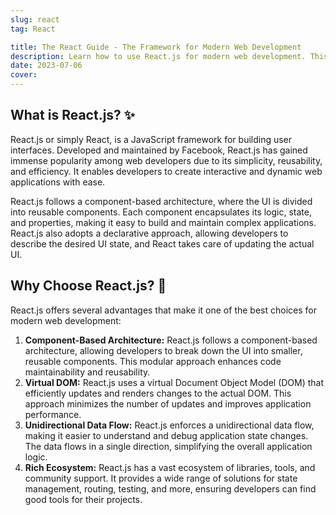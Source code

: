 ```yaml
---
slug: react
tag: React

title: The React Guide - The Framework for Modern Web Development
description: Learn how to use React.js for modern web development. This comprehensive guide covers fundamentals, best practices,  and tips to build efficient web apps.
date: 2023-07-06
cover:
---
```



## What is React.js? ✨

React.js or simply React, is a JavaScript framework for building user interfaces. Developed and maintained by Facebook, React.js has gained immense popularity among web developers due to its simplicity, reusability, and efficiency. It enables developers to create interactive and dynamic web applications with ease.

React.js follows a component-based architecture, where the UI is divided into reusable components. Each component encapsulates its logic, state, and properties, making it easy to build and maintain complex applications. React.js also adopts a declarative approach, allowing developers to describe the desired UI state, and React takes care of updating the actual UI.

## Why Choose React.js? 🤔

React.js offers several advantages that make it one of the best choices for modern web development:

1. **Component-Based Architecture:** React.js follows a component-based architecture, allowing developers to break down the UI into smaller, reusable components. This modular approach enhances code maintainability and reusability.
2. **Virtual DOM:** React.js uses a virtual Document Object Model (DOM) that efficiently updates and renders changes to the actual DOM. This approach minimizes the number of updates and improves application performance.
3. **Unidirectional Data Flow:** React.js enforces a unidirectional data flow, making it easier to understand and debug application state changes. The data flows in a single direction, simplifying the overall application logic.
5. **Rich Ecosystem:** React.js has a vast ecosystem of libraries, tools, and community support. It provides a wide range of solutions for state management, routing, testing, and more, ensuring developers can find good tools for their projects.
